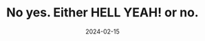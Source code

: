 ---
title: No yes. Either HELL YEAH! or no.
description: This resonates.
url: https://sive.rs/hellyeah
date: 2024-02-15
rss: true
tags:
    - blog
    - thoughts
    - remote-working
---